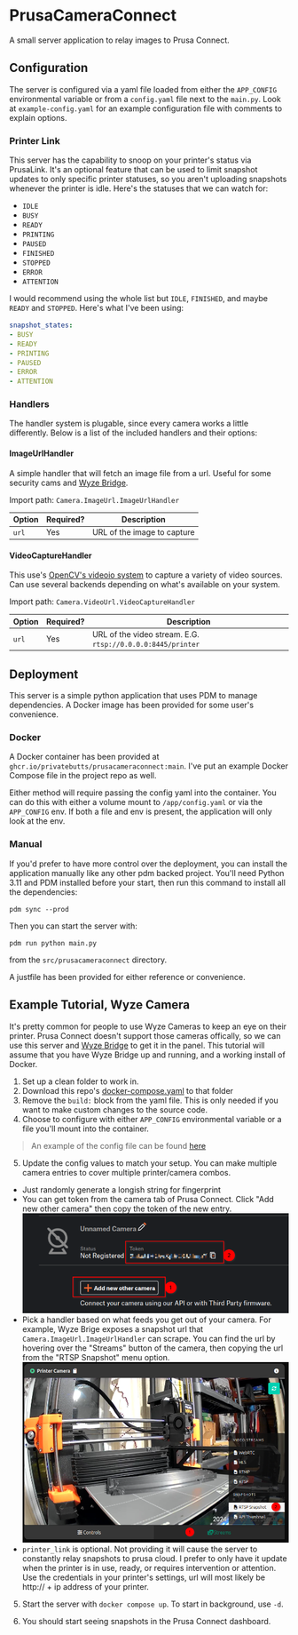 # PrusaCameraConnect

A small server application to relay images to Prusa Connect.

## Configuration
The server is configured via a yaml file loaded from either the `APP_CONFIG` environmental variable or from a `config.yaml` file next to the `main.py`. Look at `example-config.yaml` for an example configuration file with comments to explain options.

### Printer Link
This server has the capability to snoop on your printer's status via PrusaLink. It's an optional feature that can be used to limit snapshot updates to only specific printer statuses, so you aren't uploading snapshots whenever the printer is idle. Here's the statuses that we can watch for:

- `IDLE`
- `BUSY`
- `READY`
- `PRINTING`
- `PAUSED`
- `FINISHED`
- `STOPPED`
- `ERROR`
- `ATTENTION`

I would recommend using the whole list but `IDLE`, `FINISHED`, and maybe `READY` and `STOPPED`. Here's what I've been using:

```yaml
snapshot_states:
- BUSY
- READY
- PRINTING
- PAUSED
- ERROR
- ATTENTION
```

### Handlers
The handler system is plugable, since every camera works a little differently. Below is a list of the included handlers and their options:

#### ImageUrlHandler
A simple handler that will fetch an image file from a url. Useful for some security cams and [Wyze Bridge](https://github.com/mrlt8/docker-wyze-bridge).

Import path: `Camera.ImageUrl.ImageUrlHandler`

Option | Required? | Description
-------|-----------|------------
`url`  |    Yes    | URL of the image to capture

#### VideoCaptureHandler
This use's [OpenCV's videoio system](https://docs.opencv.org/4.x/d0/da7/videoio_overview.html) to capture a variety of video sources. Can use several backends depending on what's available on your system.

Import path: `Camera.VideoUrl.VideoCaptureHandler`

Option | Required? | Description
-------|-----------|------------
`url`  |    Yes    | URL of the video stream. E.G. `rtsp://0.0.0.0:8445/printer`

## Deployment

This server is a simple python application that uses PDM to manage dependencies. A Docker image has been provided for some user's convenience.

### Docker

A Docker container has been provided at `ghcr.io/privatebutts/prusacameraconnect:main`. I've put an example Docker Compose file in the project repo as well.

Either method will require passing the config yaml into the container. You can do this with either a volume mount to `/app/config.yaml` or via the `APP_CONFIG` env. If both a file and env is present, the application will only look at the env.

### Manual

If you'd prefer to have more control over the deployment, you can install the application manually like any other pdm backed project. You'll need Python 3.11 and PDM installed before your start, then run this command to install all the dependencies:

```shell
pdm sync --prod
```

Then you can start the server with:

```shell
pdm run python main.py
```

from the `src/prusacameraconnect` directory.

A justfile has been provided for either reference or convenience.

## Example Tutorial, Wyze Camera

It's pretty common for people to use Wyze Cameras to keep an eye on their printer. Prusa Connect doesn't support those cameras offically, so we can use this server and [Wyze Bridge](https://github.com/mrlt8/docker-wyze-bridge) to get it in the panel. This tutorial will assume that you have Wyze Bridge up and running, and a working install of Docker.

1. Set up a clean folder to work in.
2. Download this repo's [docker-compose.yaml](docker-compose.yaml) to that folder
3. Remove the `build:` block from the yaml file. This is only needed if you want to make custom changes to the source code.
4. Choose to configure with either `APP_CONFIG` environmental variable or a file you'll mount into the container.

> An example of the config file can be found [here](src/prusacameraconnect/example-config.yaml)

5. Update the config values to match your setup. You can make multiple camera entries to cover multiple printer/camera combos.

- Just randomly generate a longish string for fingerprint
- You can get token from the camera tab of Prusa Connect. Click "Add new other camera" then copy the token of the new entry.
![Screenshot of the section in Prusa Connect where you can create a new camera](docs/images/prusa%20connect%20camera%20creation.png)
- Pick a handler based on what feeds you get out of your camera. For example, Wyze Brige exposes a snapshot url that `Camera.ImageUrl.ImageUrlHandler` can scrape. You can find the url by hovering over the "Streams" button of the camera, then copying the url from the "RTSP Snapshot" menu option.
![Screenshot of Wyze Bridge showing where the link is](docs/images/wyze%20rtsp%20stream.png)
- `printer_link` is optional. Not providing it will cause the server to constantly relay snapshots to prusa cloud. I prefer to only have it update when the printer is in use, ready, or requires intervention or attention. Use the credentials in your printer's settings, url will most likely be http:// + ip address of your printer.

5. Start the server with `docker compose up`. To start in background, use `-d`.

6. You should start seeing snapshots in the Prusa Connect dashboard.